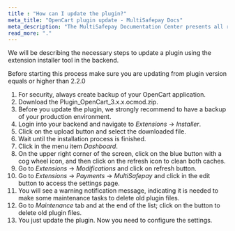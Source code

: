 ```yaml
---
title : "How can I update the plugin?"
meta_title: "OpenCart plugin update - MultiSafepay Docs"
meta_description: "The MultiSafepay Documentation Center presents all relevant information about our Plugins and API. You can also find support pages for payment methods, tools and general questions as well as the contact details of our Support and Integration Teams."
read_more: "."
---
```


We will be describing the necessary steps to update a plugin using the extension installer tool in the backend.

Before starting this process make sure you are updating from plugin version equals or higher than 2.2.0

1. For security, always create backup of your OpenCart application.
2. Download the Plugin_OpenCart_3.x.x.ocmod.zip.
3. Before you update the plugin, we strongly recommend to have a backup of your production environment.
4. Login into your backend and navigate to _Extensions_ -> _Installer_.
5. Click on the upload button and select the downloaded file.
6. Wait until the installation process is finished. 
7. Click in the menu item _Dashboard_.
8. On the upper right corner of the screen, click on the blue button with a cog wheel icon, and then click on the refresh icon to clean both caches. 
9. Go to _Extensions_ -> _Modifications_ and click on refresh button.
10. Go to _Extensions_ -> _Payments_ -> _MultiSafepay_ and click in the edit button to access the settings page.
11. You will see a warning notification message, indicating it is needed to make some maintenance tasks to delete old plugin files. 
12. Go to _Maintenance_ tab and at the end of the list; click on the button to delete old plugin files. 
13. You just update the plugin. Now you need to configure the settings. 
